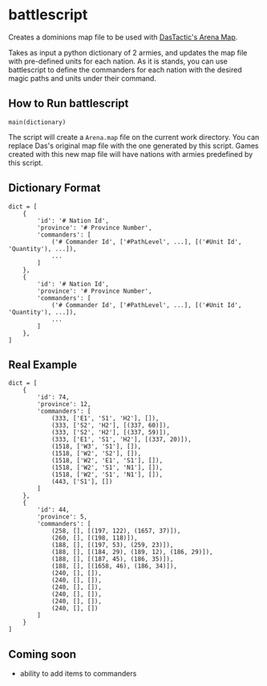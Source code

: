 # battlescript

Creates a dominions map file to be used with [DasTactic's Arena Map](https://steamcommunity.com/sharedfiles/filedetails/?id=1404827698&searchtext=arena).

Takes as input a python dictionary of 2 armies, and updates the map file with pre-defined units for each nation.
As it is stands, you can use battlescript to define the commanders for each nation with the desired magic paths and units under their command.

## How to Run battlescript

```main(dictionary)```

The script will create a ```Arena.map``` file on the current work directory.
You can replace Das's original map file with the one generated by this script.
Games created with this new map file will have nations with armies predefined by this script.


## Dictionary Format

```
dict = [
    {
        'id': '# Nation Id',
        'province': '# Province Number',
        'commanders': [
            ('# Commander Id', ['#PathLevel', ...], [('#Unit Id', 'Quantity'), ...]),
            ...
        ]
    },
    {
        'id': '# Nation Id',
        'province': '# Province Number',
        'commanders': [
            ('# Commander Id', ['#PathLevel', ...], [('#Unit Id', 'Quantity'), ...]),
            ...
        ]
    },
]
```

## Real Example

```
dict = [
    {
        'id': 74,
        'province': 12,
        'commanders': [
            (333, ['E1', 'S1', 'H2'], []),
            (333, ['S2', 'H2'], [(337, 60)]),
            (333, ['S2', 'H2'], [(337, 59)]),
            (333, ['E1', 'S1', 'H2'], [(337, 20)]),
            (1518, ['W3', 'S1'], []),
            (1518, ['W2', 'S2'], []),
            (1518, ['W2', 'E1', 'S1'], []),
            (1518, ['W2', 'S1', 'N1'], []),
            (1518, ['W2', 'S1', 'N1'], []),
            (443, ['S1'], [])
        ]
    },
    {
        'id': 44,
        'province': 5,
        'commanders': [
            (258, [], [(197, 122), (1657, 37)]),
            (260, [], [(198, 118)]),
            (188, [], [(197, 53), (259, 23)]),
            (188, [], [(184, 29), (189, 12), (186, 29)]),
            (188, [], [(187, 45), (186, 35)]),
            (188, [], [(1658, 46), (186, 34)]),
            (240, [], []),
            (240, [], []),
            (240, [], []),
            (240, [], []),
            (240, [], []),
            (240, [], [])
        ]
    }
]
```

## Coming soon
- ability to add items to commanders


